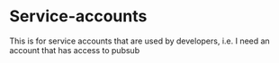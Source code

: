 # Service-accounts
This is for service accounts that are used by developers, i.e. I need an account that has access to pubsub